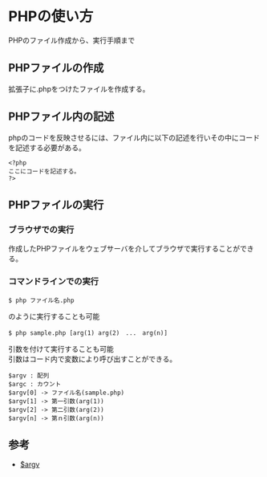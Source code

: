 # PHPの使い方

PHPのファイル作成から、実行手順まで

## PHPファイルの作成

拡張子に.phpをつけたファイルを作成する。

## PHPファイル内の記述
phpのコードを反映させるには、ファイル内に以下の記述を行いその中にコードを記述する必要がある。

```
<?php
ここにコードを記述する。
?>
```

## PHPファイルの実行

### ブラウザでの実行

作成したPHPファイルをウェブサーバを介してブラウザで実行することができる。

### コマンドラインでの実行
```
$ php ファイル名.php
```
のように実行することも可能

```
$ php sample.php [arg(1) arg(2)　...　arg(n)]
```
引数を付けて実行することも可能
<br>引数はコード内で変数により呼び出すことができる。

```
$argv : 配列
$argc : カウント
$argv[0] -> ファイル名(sample.php)
$argv[1] -> 第一引数(arg(1))
$argv[2] -> 第二引数(arg(2))
$argv[n] -> 第ｎ引数(arg(n))
```

## 参考
- [$argv](https://www.php.net/manual/ja/reserved.variables.argv.php)

